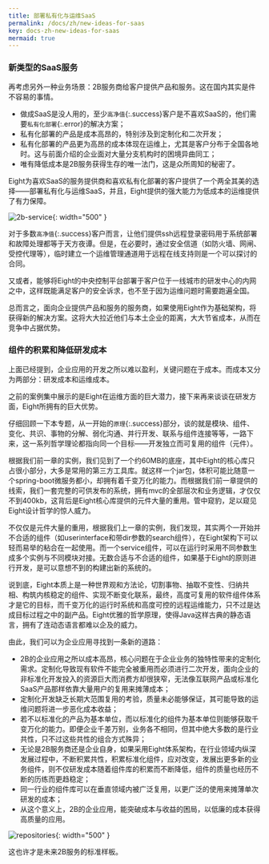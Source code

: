 ```yaml
---
title: 部署私有化与运维SaaS
permalink: /docs/zh/new-ideas-for-saas
key: docs-zh-new-ideas-for-saas
mermaid: true
---
```

<style>
.flowchart-link{stroke: green !important;}
#flowchart-pointEnd {fill: green !important;stroke: green !important;}
text.actor > tspan {fill: green !important;font-size: 16px !important;font-weight:bold !important;}
#arrowhead path {fill: green !important;}   
.messageText {fill: green !important;font-size: 16px !important;font-weight:bold !important;}
.messageLine0 {stroke: green !important;}
.messageLine1 {stroke: green !important;}
.relation {stroke: green !important;stroke-width: 2 !important;}
th {
	background: #dddddd;
	word-wrap: break-word;
	text-align: center;
}
tr:nth-child(odd) {   
  background-color: #c0e1ff;
  color: #222; 
}
tr:nth-child(even) {
  background-color: #fef6de;
  color: #222;
}
</style>

### 新类型的SaaS服务
再考虑另外一种业务场景：2B服务商给客户提供产品和服务。这在国内其实是件不容易的事情。

- 做成SaaS是没人用的，至少`高净值`{:.success}客户是不喜欢SaaS的，他们需要`私有化部署`{:.error}的解决方案；
- 私有化部署的产品是成本高昂的，特别涉及到定制化和二次开发；
- 私有化部署的产品更为高昂的成本体现在运维上，尤其是客户分布于全国各地时。这与前面介绍的企业面对大量分支机构时的困境异曲同工；
- 唯有降低成本是2B服务获得生存的唯一法门，这是众所周知的秘密了。

Eight为喜欢SaaS的服务提供商和喜欢私有化部署的客户提供了一个两全其美的选择——部署私有化与运维SaaS，并且，Eight提供的强大能力为低成本的运维提供了有力保障。

![2b-service](/eight/assets/images/2b-service.png){: width="500" }

对于多数`高净值`{:.success}客户而言，让他们提供ssh远程登录密码用于系统部署和故障处理都等于天方夜谭。但是，在必要时，通过安全信道（如防火墙、网闸、受控代理等），临时建立一个运维管理通道用于远程在线支持则是一个可以探讨的合同。

又或者，能够将Eight的中央控制平台部署于客户位于一线城市的研发中心的内网之中，这样既能满足客户的安全诉求，也不至于因为运维问题时需要跑遍全国。

总而言之，面向企业提供产品和服务的服务商，如果使用Eight作为基础架构，将获得新的解决方案。这将大大拉近他们与本土企业的距离，大大节省成本，从而在竞争中占据优势。

### 组件的积累和降低研发成本

上面已经提到，企业应用的开发之所以难以盈利，关键问题在于成本。而成本又分为两部分：研发成本和运维成本。

之前的案例集中展示的是Eight在运维方面的巨大潜力，接下来再来谈谈在研发方面，Eight所拥有的巨大优势。

仔细回顾一下本专题，从一开始的`原理`{:.success}部分，谈的就是模块、组件、变化、共识、事物的分解、弱化沟通、并行开发、联系与组件连接等等，一路下来，这一系列哲学理论都指向同一个目标——开发独立而可复用的组件（元件）。

根据我们前一章的实例，我们见到了一个约60MB的底座，其中Eight的核心库只占很小部分，大多是常用的第三方工具库。就这样一个jar包，体积可能比随意一个spring-boot微服务都小，却拥有着千变万化的能力。而根据我们前一章提供的线索，我们一套完整的可供发布的系统，拥有mvc的全部层次和业务逻辑，才仅仅不到400kb，这背后是Eight核心库提供的元件大量的重用。管中窥豹，足以窥见Eight设计哲学的惊人威力。

不仅仅是元件大量的重用，根据我们上一章的实例，我们发现，其实两个一开始并不合适的组件（如userinterface和带dir参数的search组件），在Eight架构下可以轻而易举的粘合在一起使用。而一个service组件，可以在运行时采用不同参数生成多个实例与不同模块对接。无数合适与不合适的组件，如果基于Eight的原则进行开发，是可以意想不到的构建出新的系统的。

说到底，Eight本质上是一种世界观和方法论，切割事物、抽取不变性、归纳共相、构筑内核稳定的组件、实现不断变化联系，最终，高度可复用的软件组件体系才是它的目标，而千变万化的运行时系统和高度可控的远程运维能力，只不过是达成目标过程之中的副产品。Eight优雅的哲学原理，使得Java这样古典的静态语言，拥有了连动态语言都难以企及的威力。

由此，我们可以为企业应用寻找到一条新的道路：

- 2B的企业应用之所以成本高昂，核心问题在于企业业务的独特性带来的定制化需求。定制化导致现有软件不能完全被重用而必须进行二次开发，面向企业的非标准化开发投入的资源巨大而消费方却很狭窄，无法像互联网产品或标准化SaaS产品那样依靠大量用户的复用来摊薄成本；
- 定制化开发缺乏长期大范围复用的考验，质量未必能够保证，其可能导致的运维问题将进一步恶化成本收益；
- 若不以标准化的产品为基本单位，而以标准化的组件为基本单位则能够获取千变万化的能力。即便企业千差万别，业务各不相同，但其中绝大多数的是行业共性，只不过这些共性的组合方式殊异；
- 无论是2B服务商还是企业自身，如果采用Eight体系架构，在行业领域内纵深发展过程中，不断积累共性，积累标准化组件，应对改变，发展出更多新的业务组件，则不仅研发成本随着组件库的积累而不断降低，组件的质量也经历不断的历练而更趋稳定；
- 同一行业的组件库可以在垂直领域内被广泛复用，以更广泛的使用来摊薄单次研发的成本；
- 从这个意义上，2B的企业应用，能突破成本与收益的困局，以低廉的成本获得高质量的应用。

![repositories](/eight/assets/images/repositories.png){: width="500" }

这也许才是未来2B服务的标准样板。

